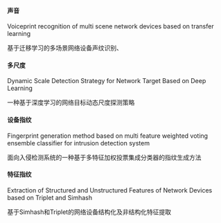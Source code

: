 #### 声音

Voiceprint recognition of multi scene network devices based on transfer learning

基于迁移学习的多场景网络设备声纹识别、

#### 多尺度

Dynamic Scale Detection Strategy for Network Target Based on Deep Learning

一种基于深度学习的网络目标动态尺度探测策略

#### 设备指纹

Fingerprint generation method based on multi feature weighted voting ensemble classifier for intrusion detection system

面向入侵检测系统的一种基于多特征加权投票集成分类器的指纹生成方法

#### 特征指纹

Extraction of Structured and Unstructured Features of Network Devices based on Triplet and Simhash

基于Simhash和Triplet的网络设备结构化及非结构化特征提取